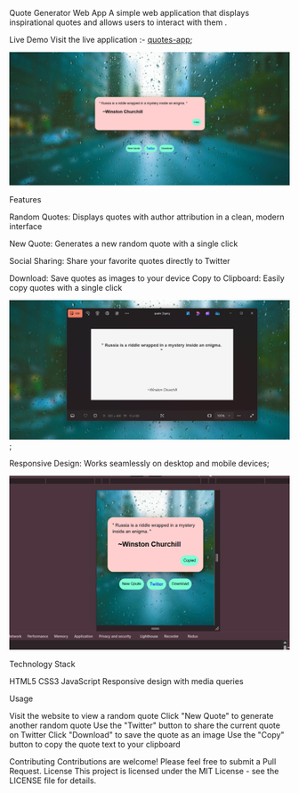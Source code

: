 Quote Generator Web App
A simple web application that displays inspirational quotes and allows users to interact with them .

Live Demo
Visit the live application :- [quotes-app](https://quotes-app1234.netlify.app/);

![Home page](./Screenshot%202025-03-18%20132054-1.png)


 Features

Random Quotes: Displays quotes with author attribution in a clean, modern interface

New Quote: Generates a new random quote with a single click

Social Sharing: Share your favorite quotes directly to Twitter

Download: Save quotes as images to your device
Copy to Clipboard: Easily copy quotes with a single click

![Download btn](./Screenshot%202025-03-18%20132127.png);

Responsive Design: Works seamlessly on desktop and mobile devices;

 ![Screenshot description](./Screenshot%202025-03-18%20132204.png)

Technology Stack

HTML5
CSS3
JavaScript
Responsive design with media queries 

Usage

Visit the website to view a random quote
Click "New Quote" to generate another random quote
Use the "Twitter" button to share the current quote on Twitter
Click "Download" to save the quote as an image
Use the "Copy" button to copy the quote text to your clipboard


Contributing
Contributions are welcome! Please feel free to submit a Pull Request.
License
This project is licensed under the MIT License - see the LICENSE file for details.
